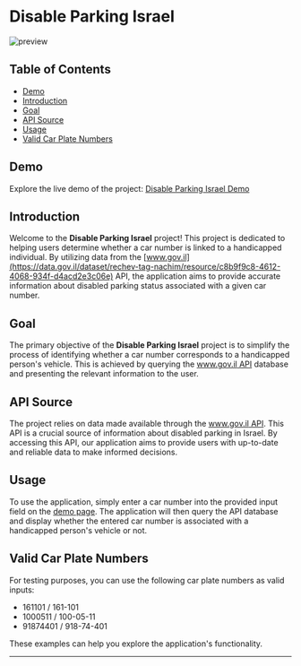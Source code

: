 # Disable Parking Israel

![preview](https://i.imgur.com/2Ar0jym.png)

## Table of Contents

- [Demo](#demo)
- [Introduction](#introduction)
- [Goal](#goal)
- [API Source](#api-source)
- [Usage](#usage)
- [Valid Car Plate Numbers](#valid-car-plate-numbers)

## Demo

Explore the live demo of the project: [Disable Parking Israel Demo](https://ofekshmuely.github.io/Disable-Parking-Israel/)

## Introduction

Welcome to the **Disable Parking Israel** project! This project is dedicated to helping users determine whether a car number is linked to a handicapped individual. By utilizing data from the [www.gov.il](https://data.gov.il/dataset/rechev-tag-nachim/resource/c8b9f9c8-4612-4068-934f-d4acd2e3c06e) API, the application aims to provide accurate information about disabled parking status associated with a given car number.

## Goal

The primary objective of the **Disable Parking Israel** project is to simplify the process of identifying whether a car number corresponds to a handicapped person's vehicle. This is achieved by querying the [www.gov.il API](https://data.gov.il/dataset/rechev-tag-nachim/resource/c8b9f9c8-4612-4068-934f-d4acd2e3c06e) database and presenting the relevant information to the user.

## API Source

The project relies on data made available through the [www.gov.il API](https://data.gov.il/dataset/rechev-tag-nachim/resource/c8b9f9c8-4612-4068-934f-d4acd2e3c06e). This API is a crucial source of information about disabled parking in Israel. By accessing this API, our application aims to provide users with up-to-date and reliable data to make informed decisions.

## Usage

To use the application, simply enter a car number into the provided input field on the [demo page](https://ofekshmuely.github.io/Disable-Parking-Israel/). The application will then query the API database and display whether the entered car number is associated with a handicapped person's vehicle or not.

## Valid Car Plate Numbers

For testing purposes, you can use the following car plate numbers as valid inputs:

- 161101 / 161-101
- 1000511 / 100-05-11
- 91874401 / 918-74-401

These examples can help you explore the application's functionality.



---
